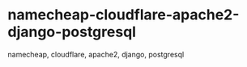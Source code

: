 # namecheap-cloudflare-apache2-django-postgresql
namecheap, cloudflare, apache2, django, postgresql
